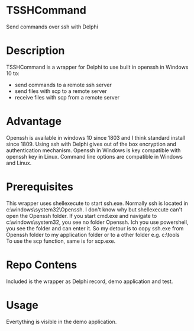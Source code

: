 # TSSHCommand
Send commands over ssh with Delphi

# Description
TSSHCommand is a wrapper for Delphi to use built in openssh in Windows 10 to:
- send commands to a remote ssh server
- send files with scp to a remote server
- receive files with scp from a remote server

# Advantage
Openssh is available in windows 10 since 1803 and I think standard install since 1809.
Using ssh with Delphi gives out of the box encryption and authentication mechanism.
Openssh in Windows is key compatible with openssh key in Linux.
Command line options are compatible in Windows and Linux.

# Prerequisites
This wrapper uses shellexecute to start ssh.exe. Normally ssh is located in c:\windows\system32\Openssh\.
I don't know why but shellexecute can't open the Openssh folder. If you start cmd.exe and navigate to c:\windows\system32\, you see no folder Openssh. Ich you use powershell, you see the folder and can enter it.
So my detour is to copy ssh.exe from Openssh folder to my application folder or to a other folder e.g. c:\tools\
To use the scp function, same is for scp.exe.


# Repo Contens 
Included is the wrapper as Delphi record, demo application and test.

# Usage
Evertything is visible in the demo application.
